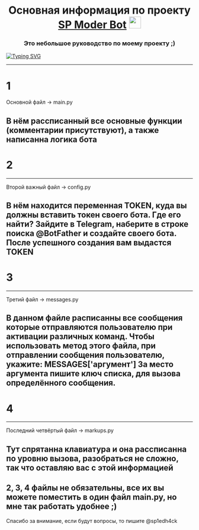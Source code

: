 <h1 align="center">Основная информация по проекту <a href="https://daniilshat.ru/" target="_blank">SP Moder Bot</a> 
<img src="https://github.com/blackcater/blackcater/raw/main/images/Hi.gif" height="32"/></h1>
<h3 align="center">Это небольшое руководство по моему проекту ;)</h3>

[![Typing SVG](https://readme-typing-svg.herokuapp.com?color=%2336BCF7&lines=IT+it's+the+future)](https://git.io/typing-svg)

-------------------------------------------------------------------------------------------------
# 1 #
Основной файл -> main.py

В нём рассписанный все основные функции (комментарии присутствуют), а также написанна логика бота
-------------------------------------------------------------------------------------------------
# 2 #
-------------------------------------------------------------------------------------------------
Второй важный файл -> config.py

В нём находится переменная TOKEN, куда вы должны вставить токен своего бота. Где его найти?
Зайдите в Telegram, наберите в строке поиска @BotFather и создайте своего бота.
После успешного создания вам выдастся TOKEN
-------------------------------------------------------------------------------------------------
# 3 #
-------------------------------------------------------------------------------------------------
Третий файл -> messages.py

В данном файле расписанны все сообщения которые отправляются пользователю при активации различных
команд.
Чтобы использовать метод этого файла, при отправлении сообщения пользователю, укажите:
MESSAGES['аргумент']
За место аргумента пишите ключ списка, для вызова определённого сообщения.
-------------------------------------------------------------------------------------------------
# 4 #
-------------------------------------------------------------------------------------------------
Последний четвёртый файл -> markups.py

Тут спрятанна клавиатура и она рассписанна по уровню вызова, разобраться не сложно, так что
оставляю вас с этой информацией
-------------------------------------------------------------------------------------------------
2, 3, 4 файлы не обязательны, все их вы можете поместить в один файл main.py, но мне так работать
удобнее ;)
-------------------------------------------------------------------------------------------------
Спасибо за внимание, если будут вопросы, то пишите @sp1edh4ck
